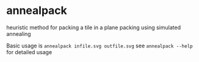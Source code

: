 # annealpack
heuristic method for packing a tile in a plane packing using simulated annealing

Basic usage is `annealpack infile.svg outfile.svg`  see `annealpack --help` for detailed usage
